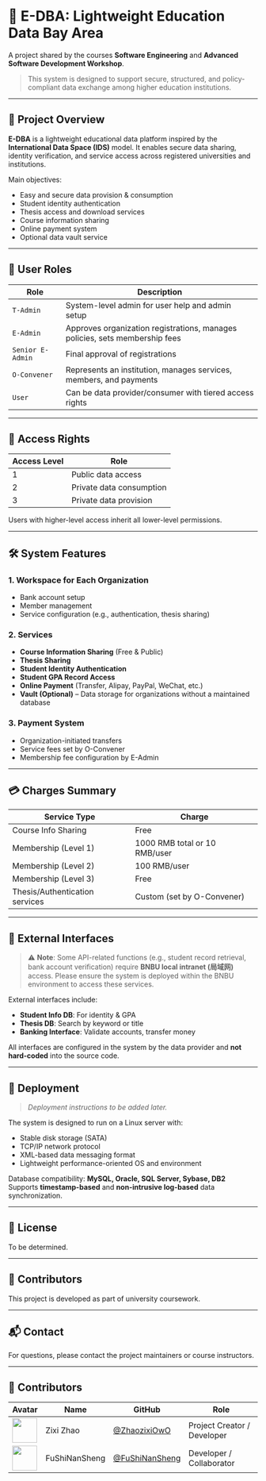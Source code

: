 # 🏫 E-DBA: Lightweight Education Data Bay Area

A project shared by the courses **Software Engineering** and **Advanced Software Development Workshop**.

> This system is designed to support secure, structured, and policy-compliant data exchange among higher education institutions.

---

## 📌 Project Overview

**E-DBA** is a lightweight educational data platform inspired by the **International Data Space (IDS)** model. It enables secure data sharing, identity verification, and service access across registered universities and institutions.

Main objectives:
- Easy and secure data provision & consumption
- Student identity authentication
- Thesis access and download services
- Course information sharing
- Online payment system
- Optional data vault service

---

## 👥 User Roles

| Role             | Description                                                                 |
|------------------|-----------------------------------------------------------------------------|
| `T-Admin`        | System-level admin for user help and admin setup                           |
| `E-Admin`        | Approves organization registrations, manages policies, sets membership fees |
| `Senior E-Admin` | Final approval of registrations                                             |
| `O-Convener`     | Represents an institution, manages services, members, and payments         |
| `User`           | Can be data provider/consumer with tiered access rights                    |

---

## 🔐 Access Rights

| Access Level | Role                             |
|--------------|----------------------------------|
| 1            | Public data access               |
| 2            | Private data consumption         |
| 3            | Private data provision           |

Users with higher-level access inherit all lower-level permissions.

---

## 🛠️ System Features

### 1. Workspace for Each Organization
- Bank account setup
- Member management
- Service configuration (e.g., authentication, thesis sharing)

### 2. Services
- **Course Information Sharing** (Free & Public)
- **Thesis Sharing**
- **Student Identity Authentication**
- **Student GPA Record Access**
- **Online Payment** (Transfer, Alipay, PayPal, WeChat, etc.)
- **Vault (Optional)** – Data storage for organizations without a maintained database

### 3. Payment System
- Organization-initiated transfers
- Service fees set by O-Convener
- Membership fee configuration by E-Admin

---

## 💳 Charges Summary

| Service Type                       | Charge                      |
|-----------------------------------|-----------------------------|
| Course Info Sharing               | Free                        |
| Membership (Level 1)              | 1000 RMB total or 10 RMB/user |
| Membership (Level 2)              | 100 RMB/user                |
| Membership (Level 3)              | Free                        |
| Thesis/Authentication services    | Custom (set by O-Convener) |

---

## 📂 External Interfaces

> ⚠️ **Note**: Some API-related functions (e.g., student record retrieval, bank account verification) require **BNBU local intranet (局域网)** access. Please ensure the system is deployed within the BNBU environment to access these services.

External interfaces include:

- **Student Info DB**: For identity & GPA
- **Thesis DB**: Search by keyword or title
- **Banking Interface**: Validate accounts, transfer money

All interfaces are configured in the system by the data provider and **not hard-coded** into the source code.

---

## 🚀 Deployment

> _Deployment instructions to be added later._

The system is designed to run on a Linux server with:
- Stable disk storage (SATA)
- TCP/IP network protocol
- XML-based data messaging format
- Lightweight performance-oriented OS and environment

Database compatibility: **MySQL, Oracle, SQL Server, Sybase, DB2**  
Supports **timestamp-based** and **non-intrusive log-based** data synchronization.

---

## 📄 License

To be determined.

---

## 🤝 Contributors

This project is developed as part of university coursework.

---

## 📬 Contact

For questions, please contact the project maintainers or course instructors.

---

## 👥 Contributors

| Avatar | Name | GitHub | Role |
|--------|------|--------|------|
| <img src="https://avatars.githubusercontent.com/ZhaozixiOwO" width="50"/> | Zixi Zhao | [@ZhaozixiOwO](https://github.com/ZhaozixiOwO) | Project Creator / Developer |
| <img src="https://avatars.githubusercontent.com/FuShiNanSheng" width="50"/> | FuShiNanSheng | [@FuShiNanSheng](https://github.com/FuShiNanSheng) | Developer / Collaborator |

